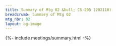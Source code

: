 ```yaml
---
title: Summary of Mtg 02 &bull; CS-205 (202110)
breadcrumb: Summary of Mtg 02
mtg_nbr: 02
layout: bg-image
---
```

 
{%- include meetings/summary.html -%}
